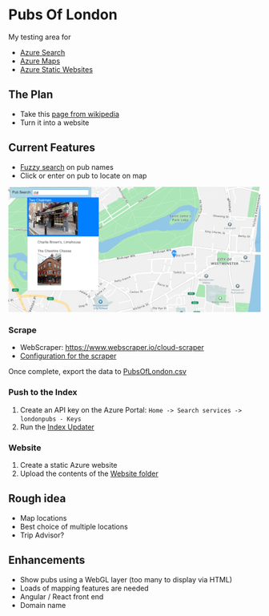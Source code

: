 # Pubs Of London
My testing area for 
- [Azure Search](https://azure.microsoft.com/en-gb/services/search/)
- [Azure Maps](https://azure.microsoft.com/en-us/services/azure-maps/) 
- [Azure Static Websites](https://docs.microsoft.com/en-us/azure/storage/blobs/storage-blob-static-website)

## The Plan
- Take this [page from wikipedia](https://en.wikipedia.org/wiki/List_of_pubs_in_London)
- Turn it into a website 

## Current Features
- [Fuzzy search](https://en.wikipedia.org/wiki/Approximate_string_matching) on pub names
- Click or enter on pub to locate on map

![screenshot](z_screenshots/Screenshot.png "Screenshot of the website")

### Scrape
- WebScraper:  https://www.webscraper.io/cloud-scraper
- [Configuration for the scraper](Scraper/ScraperConfig.json)

Once complete, export the data to [PubsOfLondon.csv](IndexUpdater/pubsoflondon.csv)

### Push to the Index
1. Create an API key on the Azure Portal: `Home -> Search services -> londonpubs - Keys`
1. Run the [Index Updater](IndexUpdater/IndexUpdater)

### Website
1. Create a static Azure website 
2. Upload the contents of the [Website folder](Website)

## Rough idea
- Map locations
- Best choice of multiple locations
- Trip Advisor? 

## Enhancements
- Show pubs using a WebGL layer (too many to display via HTML)
- Loads of mapping features are needed
- Angular / React front end
- Domain name
